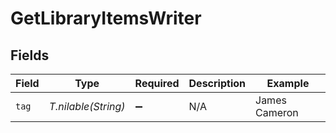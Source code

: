 # GetLibraryItemsWriter


## Fields

| Field               | Type                | Required            | Description         | Example             |
| ------------------- | ------------------- | ------------------- | ------------------- | ------------------- |
| `tag`               | *T.nilable(String)* | :heavy_minus_sign:  | N/A                 | James Cameron       |